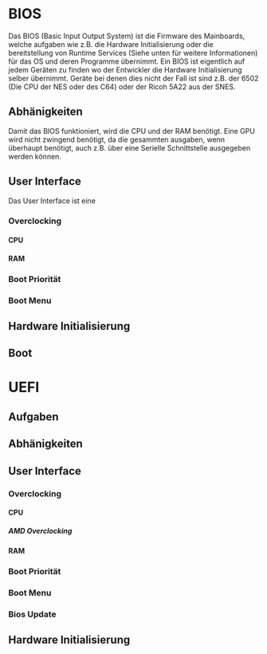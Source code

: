 # BIOS
Das BIOS (Basic Input Output System) ist die Firmware des Mainboards, welche aufgaben wie z.B. die Hardware Initialisierung oder die bereitstellung von Runtime Services (Siehe unten für weitere Informationen) für das OS und deren Programme übernimmt. Ein BIOS ist eigentlich auf jedem Geräten zu finden wo der Entwickler die Hardware Initialisierung selber übernimmt. Geräte bei denen dies nicht der Fall ist sind z.B. der 6502 (Die CPU der NES oder des C64) oder der Ricoh 5A22 aus der SNES.

## Abhänigkeiten
Damit das BIOS funktioniert, wird die CPU und der RAM benötigt. Eine GPU wird nicht zwingend benötigt, da die gesammten ausgaben, wenn überhaupt benötigt, auch z.B. über eine <link INTERN Serielle Schnittstelle>Serielle Schnittstelle</link> ausgegeben werden können.

## User Interface
Das User Interface ist eine 
### Overclocking
#### CPU

#### RAM

### Boot Priorität

### Boot Menu

## Hardware Initialisierung

## Boot

# UEFI
## Aufgaben

## Abhänigkeiten

## User Interface
### Overclocking
#### CPU
##### AMD Overclocking

#### RAM

### Boot Priorität

### Boot Menu

### Bios Update

## Hardware Initialisierung
